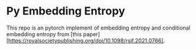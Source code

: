# Py Embedding Entropy
This repo is an pytorch implement of embedding entropy and conditional embedding entropy from [this paper][https://royalsocietypublishing.org/doi/10.1098/rsif.2021.0766].
